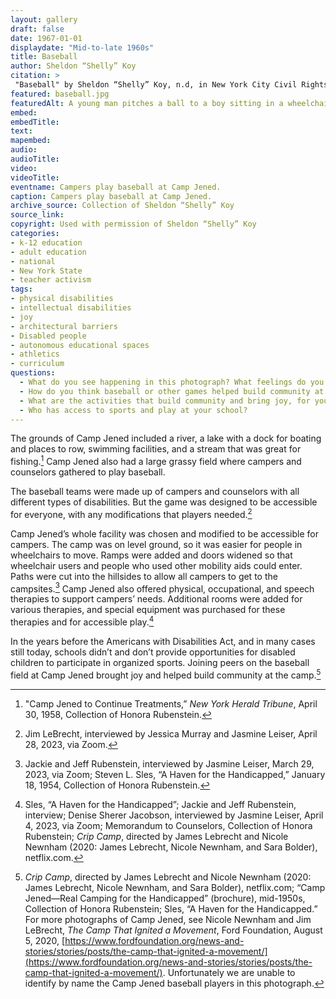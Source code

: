 ```yaml
--- 
layout: gallery
draft: false
date: 1967-01-01
displaydate: "Mid-to-late 1960s"
title: Baseball
author: Sheldon “Shelly” Koy
citation: >
 "Baseball" by Sheldon “Shelly” Koy, n.d, in New York City Civil Rights History Project, Accessed: [Month Day, Year], https://nyccivilrightshistory.org/gallery/baseball.
featured: baseball.jpg
featuredAlt: A young man pitches a ball to a boy sitting in a wheelchair and holding a bat. Other children and young adults look ready to react.
embed: 
embedTitle: 
text: 
mapembed: 
audio: 
audioTitle: 
video: 
videoTitle: 
eventname: Campers play baseball at Camp Jened.
caption: Campers play baseball at Camp Jened.
archive_source: Collection of Sheldon “Shelly” Koy
source_link: 
copyright: Used with permission of Sheldon “Shelly” Koy
categories:	
- k-12 education
- adult education
- national
- New York State
- teacher activism
tags:	
- physical disabilities
- intellectual disabilities
- joy
- architectural barriers
- Disabled people
- autonomous educational spaces
- athletics
- curriculum
questions: 
  - What do you see happening in this photograph? What feelings do you see expressed in the photograph? Why do you think this activity happened at Camp Jened? 
  - How do you think baseball or other games helped build community at Camp Jened? 
  - What are the activities that build community and bring joy, for you? 
  - Who has access to sports and play at your school?
--- 
```


The grounds of Camp Jened included a river, a lake with a dock for boating and places to row, swimming facilities, and a stream that was great for fishing.[^1] Camp Jened also had a large grassy field where campers and counselors gathered to play baseball.

The baseball teams were made up of campers and counselors with all different types of disabilities. But the game was designed to be accessible for everyone, with any modifications that players needed.[^2]

Camp Jened’s whole facility was chosen and modified to be accessible for campers. The camp was on level ground, so it was easier for people in wheelchairs to move. Ramps were added and doors widened so that wheelchair users and people who used other mobility aids could enter. Paths were cut into the hillsides to allow all campers to get to the campsites.[^3] Camp Jened also offered physical, occupational, and speech therapies to support campers’ needs. Additional rooms were added for various therapies, and special equipment was purchased for these therapies and for accessible play.[^4]  

In the years before the Americans with Disabilities Act, and in many cases still today, schools didn’t and don’t provide opportunities for disabled children to participate in organized sports. Joining peers on the baseball field at Camp Jened brought joy and helped build community at the camp.[^5]

[^1]: "Camp Jened to Continue Treatments,” *New York Herald Tribune*, April 30, 1958, Collection of Honora Rubenstein.
[^2]: Jim LeBrecht, interviewed by Jessica Murray and Jasmine Leiser, April 28, 2023, via Zoom.
[^3]: Jackie and Jeff Rubenstein, interviewed by Jasmine Leiser, March 29, 2023, via Zoom; Steven L. Sles, “A Haven for the Handicapped,” January 18, 1954, Collection of Honora Rubenstein.

[^4]: Sles, “A Haven for the Handicapped”; Jackie and Jeff Rubenstein, interview; Denise Sherer Jacobson, interviewed by Jasmine Leiser, April 4, 2023, via Zoom; Memorandum to Counselors, Collection of Honora Rubenstein; *Crip Camp*, directed by James Lebrecht and Nicole Newnham (2020: James Lebrecht, Nicole Newnham, and Sara Bolder), netflix.com.

[^5]: *Crip Camp*, directed by James Lebrecht and Nicole Newnham (2020: James Lebrecht, Nicole Newnham, and Sara Bolder), netflix.com; “Camp Jened—Real Camping for the Handicapped” (brochure), mid-1950s, Collection of Honora Rubenstein; Sles, “A Haven for the Handicapped.” For more photographs of Camp Jened, see Nicole Newnham and Jim LeBrecht, *The Camp That Ignited a Movement*, Ford Foundation, August 5, 2020, [https://www.fordfoundation.org/news-and-stories/stories/posts/the-camp-that-ignited-a-movement/](https://www.fordfoundation.org/news-and-stories/stories/posts/the-camp-that-ignited-a-movement/). Unfortunately we are unable to identify by name the Camp Jened baseball players in this photograph.
